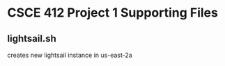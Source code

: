 # CSCE 412 Project 1 Supporting Files

## lightsail.sh

creates new lightsail instance in us-east-2a
